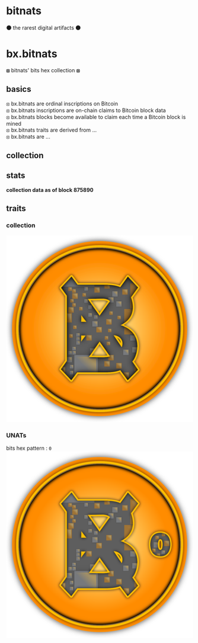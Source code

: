 # bitnats

**🟠** the rarest digital artifacts **🟠**

# bx.bitnats

**⦻** bitnats' bits hex collection **⦻**

## basics

⦻ bx.bitnats are ordinal inscriptions on Bitcoin  
⦻ bx.bitnats inscriptions are on-chain claims to Bitcoin block data  
⦻ bx.bitnats blocks become available to claim each time a Bitcoin block is mined  
⦻ bx.bitnats traits are derived from ...  
⦻ bx.bitnats are ...

## collection

## stats

**collection data as of block 875890**

## traits

### collection

![⦻](images/bx.svg)

### UNATs

bits hex pattern : `0`  
![0⦻8](images/bx0.svg)
